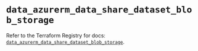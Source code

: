 # `data_azurerm_data_share_dataset_blob_storage`

Refer to the Terraform Registry for docs: [`data_azurerm_data_share_dataset_blob_storage`](https://registry.terraform.io/providers/hashicorp/azurerm/4.45.0/docs/data-sources/data_share_dataset_blob_storage).
